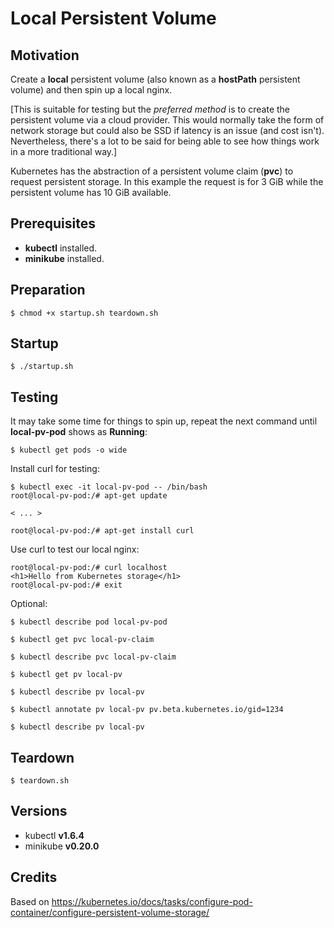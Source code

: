 # Local Persistent Volume

## Motivation

Create a __local__ persistent volume (also known as a __hostPath__ persistent volume) and then spin up a local nginx.

[This is suitable for testing but the _preferred method_ is to create the persistent volume via a cloud provider. This would normally take the form of network storage but could also be SSD if latency is an issue (and cost isn't). Nevertheless, there's a lot to be said for being able to see how things work in a more traditional way.]

Kubernetes has the abstraction of a persistent volume claim (__pvc__) to request persistent storage. In this example the request is for 3 GiB while the persistent volume has 10 GiB available.

## Prerequisites

* __kubectl__ installed.
* __minikube__ installed.

## Preparation

	$ chmod +x startup.sh teardown.sh

## Startup

	$ ./startup.sh

## Testing

It may take some time for things to spin up, repeat the next command until __local-pv-pod__ shows as __Running__:

	$ kubectl get pods -o wide

Install curl for testing:

	$ kubectl exec -it local-pv-pod -- /bin/bash
	root@local-pv-pod:/# apt-get update

	< ... >

	root@local-pv-pod:/# apt-get install curl 

Use curl to test our local nginx:

	root@local-pv-pod:/# curl localhost
	<h1>Hello from Kubernetes storage</h1>
	root@local-pv-pod:/# exit

Optional:

	$ kubectl describe pod local-pv-pod

	$ kubectl get pvc local-pv-claim

	$ kubectl describe pvc local-pv-claim

	$ kubectl get pv local-pv

	$ kubectl describe pv local-pv

	$ kubectl annotate pv local-pv pv.beta.kubernetes.io/gid=1234

	$ kubectl describe pv local-pv

## Teardown

	$ teardown.sh

## Versions

* kubectl	__v1.6.4__
* minikube	__v0.20.0__

## Credits

Based on https://kubernetes.io/docs/tasks/configure-pod-container/configure-persistent-volume-storage/
